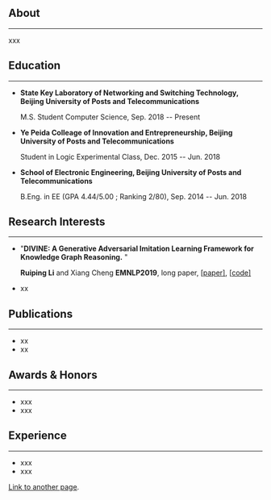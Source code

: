 ## About
---

xxx

## Education

---


* **State Key Laboratory of Networking and Switching Technology, Beijing University of Posts and Telecommunications**

  M.S. Student Computer Science, Sep. 2018 -- Present

* **Ye Peida Colleage of Innovation and Entrepreneurship, Beijing University of Posts and Telecommunications**

  Student in Logic Experimental Class, Dec. 2015 -- Jun. 2018

* **School of Electronic Engineering, Beijing University of Posts and Telecommunications**

  B.Eng. in EE (GPA 4.44/5.00 ; Ranking 2/80), Sep. 2014 -- Jun. 2018

## Research Interests

---

* "**DIVINE: A Generative Adversarial Imitation Learning Framework for Knowledge Graph Reasoning.** "

  **Ruiping Li** and Xiang Cheng
  **EMNLP2019**, long paper, [[paper\]](https://www.aclweb.org/anthology/TBD-709), [[code\]](https://github.com/Ruiping-Li/DIVINE)

* xx

## Publications

---

* xx
* xx


## Awards & Honors
------

- xxx
- xxx

##  Experience
------

- xxx
- xxx



[Link to another page](./another-page.html).